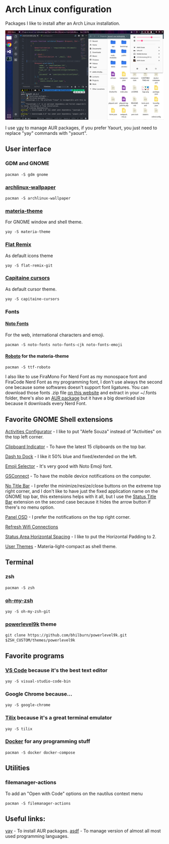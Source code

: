 # Arch Linux configuration

Packages I like to install after an Arch Linux installation.

![My Arch Linux](screenshot.png)

I use [yay](https://github.com/Jguer/yay) to manage AUR packages, if you prefer Yaourt, you just need to replace "yay" commands with "yaourt".

## User interface

### GDM and GNOME

    pacman -S gdm gnome

### [archlinux-wallpaper](https://www.archlinux.org/packages/community/any/archlinux-wallpaper/)

    pacman -S archlinux-wallpaper

### [materia-theme](https://github.com/nana-4/materia-theme)

For GNOME window and shell theme.

    yay -S materia-theme

### [Flat Remix](https://github.com/daniruiz/Flat-Remix)

As default icons theme

    yay -S flat-remix-git

### [Capitaine cursors](https://github.com/keeferrourke/capitaine-cursors)

As default cursor theme.

    yay -S capitaine-cursors

### Fonts

#### [Noto Fonts](https://github.com/googlei18n/noto-fonts)

For the web, international characters and emoji.

    pacman -S noto-fonts noto-fonts-cjk noto-fonts-emoji

#### [Roboto](https://github.com/google/roboto) for the materia-theme
    pacman -S ttf-roboto

I also like to use FiraMono For Nerd Font as my monospace font and FiraCode Nerd Font as my programming font, I don't use always the second one because some softwares doesn't support font ligatures. You can download those fonts .zip file [on this website](https://nerdfonts.com/) and extract in your ~/.fonts folder, there's also an [AUR package](https://aur.archlinux.org/packages/nerd-fonts-complete) but it have a big download size because it downloads every Nerd Font.

## Favorite GNOME Shell extensions

[Activities Configurator](https://extensions.gnome.org/extension/358/activities-configurator/) - I like to put "Alefe Souza" instead of "Activities" on the top left corner.

[Clipboard Indicator](https://extensions.gnome.org/extension/779/clipboard-indicator/) - To have the latest 15 clipboards on the top bar.

[Dash to Dock](https://extensions.gnome.org/extension/307/dash-to-dock/) - I like it 50% blue and fixed/extended on the left.

[Emoji Selector](https://extensions.gnome.org/extension/1162/emoji-selector/) - It's very good with Noto Emoji font.

[GSConnect](https://github.com/andyholmes/gnome-shell-extension-gsconnect) - To have the mobile device notifications on the computer.

[No Title Bar](https://extensions.gnome.org/extension/1267/no-title-bar/) - I prefer the minimize/resize/close buttons on the extreme top right corner, and I don't like to have just the fixed application name on the GNOME top bar, this extensions helps with it all, but I use the [Status Title Bar](https://extensions.gnome.org/extension/1147/status-title-bar/) extension on the second case because it hides the arrow button if there's no menu option.

[Panel OSD](https://extensions.gnome.org/extension/708/panel-osd/) - I prefer the notifications on the top right corner.

[Refresh Wifi Connections](https://extensions.gnome.org/extension/905/refresh-wifi-connections/)

[Status Area Horizontal Spacing](https://extensions.gnome.org/extension/355/status-area-horizontal-spacing/) - I like to put the Horizontal Padding to 2.

[User Themes](https://extensions.gnome.org/extension/19/user-themes/) - Materia-light-compact as shell theme.

## Terminal

### zsh

    pacman -S zsh

### [oh-my-zsh](https://github.com/robbyrussell/oh-my-zsh)

    yay -S oh-my-zsh-git

### [powerlevel9k](https://github.com/bhilburn/powerlevel9k) theme

    git clone https://github.com/bhilburn/powerlevel9k.git $ZSH_CUSTOM/themes/powerlevel9k

## Favorite programs

### [VS Code](https://github.com/Microsoft/vscode) because it's the best text editor

    yay -S visual-studio-code-bin

### Google Chrome because...

    yay -S google-chrome

### [Tilix](https://github.com/gnunn1/tilix) because it's a great terminal emulator

    yay -S tilix

### [Docker](https://github.com/docker/docker-ce) for any programming stuff

    pacman -S docker docker-compose

## Utilities

### filemanager-actions

To add an "Open with Code" options on the nautilus context menu

    pacman -S filemanager-actions

## Useful links:

[yay](https://github.com/Jguer/yay) - To install AUR packages.
[asdf](https://github.com/asdf-vm/asdf) - To manage version of almost all most used programming languages.
